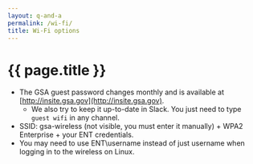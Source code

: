 ```yaml
---
layout: q-and-a
permalink: /wi-fi/
title: Wi-Fi options
---
```

# {{ page.title }}

* The GSA guest password changes monthly and is available at [http://insite.gsa.gov](http://insite.gsa.gov).
    * We also try to keep it up-to-date in Slack. You just need to type `guest wifi` in any channel.
* SSID: gsa-wireless (not visible, you must enter it manually) + WPA2 Enterprise + your ENT credentials.
* You may need to use ENT\username instead of just username when logging in to the wireless on Linux.
